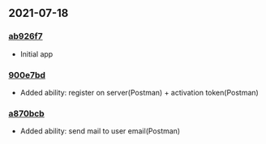 ## 2021-07-18

### [ab926f7](https://github.com/nikitababko/blog/commit/ab926f7175cabb2edc170f939fcef0254495fbeb)

- Initial app

### [900e7bd](https://github.com/nikitababko/blog/commit/900e7bd72d4c58bb5a9576806580dab926bdfe13)

- Added ability: register on server(Postman) + activation token(Postman)

### [a870bcb](https://github.com/nikitababko/blog/commit/a870bcb8aa58fecf7c8cb6bfda76359267a955e1)

- Added ability: send mail to user email(Postman)

